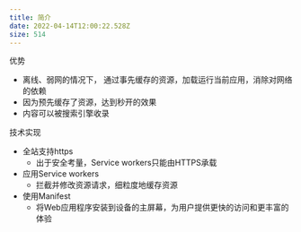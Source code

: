 ```yaml
---
title: 简介
date: 2022-04-14T12:00:22.528Z
size: 514
---
```

优势

- 离线、弱网的情况下， 通过事先缓存的资源，加载运行当前应用，消除对网络的依赖
- 因为预先缓存了资源，达到秒开的效果
- 内容可以被搜索引擎收录

技术实现

- 全站支持https
  - 出于安全考量，Service workers只能由HTTPS承载
- 应用Service workers
  - 拦截并修改资源请求，细粒度地缓存资源
- 使用Manifest
  - 将Web应用程序安装到设备的主屏幕，为用户提供更快的访问和更丰富的体验

